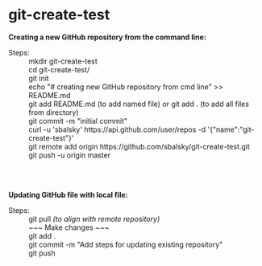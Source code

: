 # git-create-test

<b>Creating a new GitHub repository from the command line: </b>
<div>
<dl>
  <dt>Steps:
    <dd>mkdir git-create-test
    <dd>cd git-create-test/
    <dd>git init
    <dd>echo "# creating new GitHub repository from cmd line" >> README.md
    <dd>git add README.md (to add named file) or git add . (to add all files from directory)
    <dd>git commit -m "initial commit"
    <dd>curl -u 'sbalsky' https://api.github.com/user/repos -d '{"name":"git-create-test"}'
    <dd>git remote add origin https://github.com/sbalsky/git-create-test.git
    <dd>git push -u origin master
  </dt>
</dl>
<br><br>

<b>Updating GitHub file with local file: </b>
<div>
<dl>
  <dt>Steps:<br>
    <dd>git pull <i>(to align with remote repository)</i>
    <dd>~~~ Make changes ~~~
    <dd>git add .
    <dd>git commit -m "Add steps for updating existing repository"
    <dd>git push
</dl>

